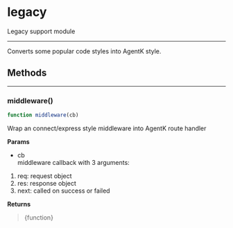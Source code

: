<!-- @rev 87fbe823838a79c888163a43cc48d388 20ae7b -->
# legacy

Legacy support module
 

----


 Converts some popular code styles into AgentK style.



## Methods

------------------------------------------------------------------------
### middleware()

```js
function middleware(cb) 
```


 Wrap an connect/express style middleware into AgentK route handler


**Params**

  - cb
    <br>middleware callback with 3 arguments:

   1. req: request object
   2. res: response object
   3. next: called on success or failed


**Returns**

> {function}
 
